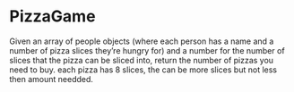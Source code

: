# PizzaGame
Given an array of people objects (where each person has a name and a number of pizza slices they’re hungry for) and a number for the number of slices that the pizza can be sliced into, return the number of pizzas you need to buy.
each pizza has 8 slices, the can be more slices but not less then amount needded.
